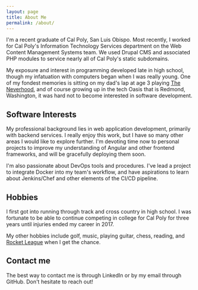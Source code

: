 ```yaml
---
layout: page
title: About Me
permalink: /about/
---
```


I'm a recent graduate of Cal Poly, San Luis Obispo. Most recently, I worked for Cal Poly's Information Technology Services department on the Web Content Management Systems team. We used Drupal CMS and associated PHP modules to service nearly all of Cal Poly's static subdomains.

My exposure and interest in programming developed late in high school, though my infatuation with computers began when I was really young. One of my fondest memories is sitting on my dad's lap at age 3 playing [The Neverhood](https://en.wikipedia.org/wiki/The_Neverhood), and of course growing up in the tech Oasis that is Redmond, Washington, it was hard not to become interested in software development.

## Software Interests

My professional background lies in web application development, primarily with backend services. I really enjoy this work, but I have so many other areas I would like to explore further. I'm devoting time now to personal projects to improve my understanding of Angular and other frontend frameworks, and will be gracefully deploying them soon.

I'm also passionate about DevOps tools and procedures. I've lead a project to integrate Docker into my team's workflow, and have aspirations to learn about Jenkins/Chef and other elements of the CI/CD pipeline.

## Hobbies

I first got into running through track and cross country in high school. I was fortunate to be able to continue competing in college for Cal Poly for three years until injuries ended my career in 2017.

My other hobbies include golf, music, playing guitar, chess, reading, and [Rocket League](http://store.steampowered.com/app/252950/) when I get the chance.

## Contact me

The best way to contact me is through LinkedIn or by my email through GitHub. Don't hesitate to reach out!